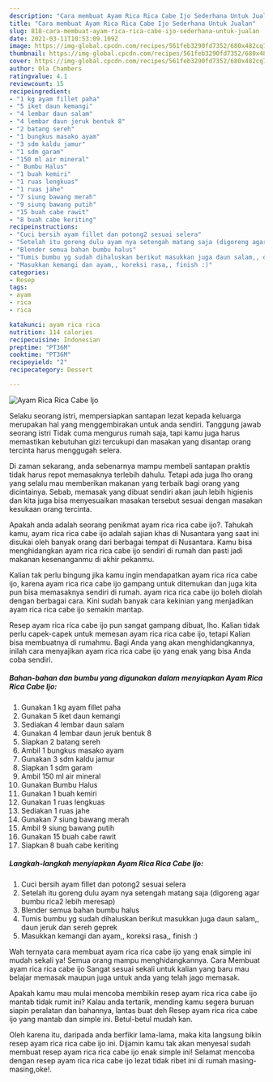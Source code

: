 ```yaml
---
description: "Cara membuat Ayam Rica Rica Cabe Ijo Sederhana Untuk Jualan"
title: "Cara membuat Ayam Rica Rica Cabe Ijo Sederhana Untuk Jualan"
slug: 818-cara-membuat-ayam-rica-rica-cabe-ijo-sederhana-untuk-jualan
date: 2021-03-11T10:53:09.109Z
image: https://img-global.cpcdn.com/recipes/561feb3290fd7352/680x482cq70/ayam-rica-rica-cabe-ijo-foto-resep-utama.jpg
thumbnail: https://img-global.cpcdn.com/recipes/561feb3290fd7352/680x482cq70/ayam-rica-rica-cabe-ijo-foto-resep-utama.jpg
cover: https://img-global.cpcdn.com/recipes/561feb3290fd7352/680x482cq70/ayam-rica-rica-cabe-ijo-foto-resep-utama.jpg
author: Ola Chambers
ratingvalue: 4.1
reviewcount: 15
recipeingredient:
- "1 kg ayam fillet paha"
- "5 iket daun kemangi"
- "4 lembar daun salam"
- "4 lembar daun jeruk bentuk 8"
- "2 batang sereh"
- "1 bungkus masako ayam"
- "3 sdm kaldu jamur"
- "1 sdm garam"
- "150 ml air mineral"
- " Bumbu Halus"
- "1 buah kemiri"
- "1 ruas lengkuas"
- "1 ruas jahe"
- "7 siung bawang merah"
- "9 siung bawang putih"
- "15 buah cabe rawit"
- "8 buah cabe keriting"
recipeinstructions:
- "Cuci bersih ayam fillet dan potong2 sesuai selera"
- "Setelah itu goreng dulu ayam nya setengah matang saja (digoreng agar bumbu rica2 lebih meresap)"
- "Blender semua bahan bumbu halus"
- "Tumis bumbu yg sudah dihaluskan berikut masukkan juga daun salam,, daun jeruk dan sereh geprek"
- "Masukkan kemangi dan ayam,, koreksi rasa,, finish :)"
categories:
- Resep
tags:
- ayam
- rica
- rica

katakunci: ayam rica rica 
nutrition: 114 calories
recipecuisine: Indonesian
preptime: "PT36M"
cooktime: "PT36M"
recipeyield: "2"
recipecategory: Dessert

---
```



![Ayam Rica Rica Cabe Ijo](https://img-global.cpcdn.com/recipes/561feb3290fd7352/680x482cq70/ayam-rica-rica-cabe-ijo-foto-resep-utama.jpg)

Selaku seorang istri, mempersiapkan santapan lezat kepada keluarga merupakan hal yang menggembirakan untuk anda sendiri. Tanggung jawab seorang istri Tidak cuma mengurus rumah saja, tapi kamu juga harus memastikan kebutuhan gizi tercukupi dan masakan yang disantap orang tercinta harus menggugah selera.

Di zaman  sekarang, anda sebenarnya mampu membeli santapan praktis tidak harus repot memasaknya terlebih dahulu. Tetapi ada juga lho orang yang selalu mau memberikan makanan yang terbaik bagi orang yang dicintainya. Sebab, memasak yang dibuat sendiri akan jauh lebih higienis dan kita juga bisa menyesuaikan masakan tersebut sesuai dengan masakan kesukaan orang tercinta. 



Apakah anda adalah seorang penikmat ayam rica rica cabe ijo?. Tahukah kamu, ayam rica rica cabe ijo adalah sajian khas di Nusantara yang saat ini disukai oleh banyak orang dari berbagai tempat di Nusantara. Kamu bisa menghidangkan ayam rica rica cabe ijo sendiri di rumah dan pasti jadi makanan kesenanganmu di akhir pekanmu.

Kalian tak perlu bingung jika kamu ingin mendapatkan ayam rica rica cabe ijo, karena ayam rica rica cabe ijo gampang untuk ditemukan dan juga kita pun bisa memasaknya sendiri di rumah. ayam rica rica cabe ijo boleh diolah dengan berbagai cara. Kini sudah banyak cara kekinian yang menjadikan ayam rica rica cabe ijo semakin mantap.

Resep ayam rica rica cabe ijo pun sangat gampang dibuat, lho. Kalian tidak perlu capek-capek untuk memesan ayam rica rica cabe ijo, tetapi Kalian bisa membuatnya di rumahmu. Bagi Anda yang akan menghidangkannya, inilah cara menyajikan ayam rica rica cabe ijo yang enak yang bisa Anda coba sendiri.

<!--inarticleads1-->

##### Bahan-bahan dan bumbu yang digunakan dalam menyiapkan Ayam Rica Rica Cabe Ijo:

1. Gunakan 1 kg ayam fillet paha
1. Gunakan 5 iket daun kemangi
1. Sediakan 4 lembar daun salam
1. Gunakan 4 lembar daun jeruk bentuk 8
1. Siapkan 2 batang sereh
1. Ambil 1 bungkus masako ayam
1. Gunakan 3 sdm kaldu jamur
1. Siapkan 1 sdm garam
1. Ambil 150 ml air mineral
1. Gunakan  Bumbu Halus
1. Gunakan 1 buah kemiri
1. Gunakan 1 ruas lengkuas
1. Sediakan 1 ruas jahe
1. Gunakan 7 siung bawang merah
1. Ambil 9 siung bawang putih
1. Gunakan 15 buah cabe rawit
1. Siapkan 8 buah cabe keriting




<!--inarticleads2-->

##### Langkah-langkah menyiapkan Ayam Rica Rica Cabe Ijo:

1. Cuci bersih ayam fillet dan potong2 sesuai selera
1. Setelah itu goreng dulu ayam nya setengah matang saja (digoreng agar bumbu rica2 lebih meresap)
1. Blender semua bahan bumbu halus
1. Tumis bumbu yg sudah dihaluskan berikut masukkan juga daun salam,, daun jeruk dan sereh geprek
1. Masukkan kemangi dan ayam,, koreksi rasa,, finish :)




Wah ternyata cara membuat ayam rica rica cabe ijo yang enak simple ini mudah sekali ya! Semua orang mampu menghidangkannya. Cara Membuat ayam rica rica cabe ijo Sangat sesuai sekali untuk kalian yang baru mau belajar memasak maupun juga untuk anda yang telah jago memasak.

Apakah kamu mau mulai mencoba membikin resep ayam rica rica cabe ijo mantab tidak rumit ini? Kalau anda tertarik, mending kamu segera buruan siapin peralatan dan bahannya, lantas buat deh Resep ayam rica rica cabe ijo yang mantab dan simple ini. Betul-betul mudah kan. 

Oleh karena itu, daripada anda berfikir lama-lama, maka kita langsung bikin resep ayam rica rica cabe ijo ini. Dijamin kamu tak akan menyesal sudah membuat resep ayam rica rica cabe ijo enak simple ini! Selamat mencoba dengan resep ayam rica rica cabe ijo lezat tidak ribet ini di rumah masing-masing,oke!.

